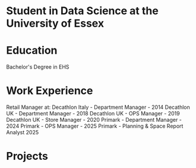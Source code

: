 # Student in Data Science at the University of Essex

# Education

Bachelor's Degree in EHS 

# Work Experience

Retail Manager at:
Decathlon Italy - Department Manager - 2014
Decathlon UK - Department Manager - 2018
Decathlon UK - OPS Manager - 2019
Decathlon UK - Store Manager - 2020
Primark - Department Manager - 2024
Primark - OPS Manager - 2025
Primark - Planning & Space Report Analyst 2025

# Projects
